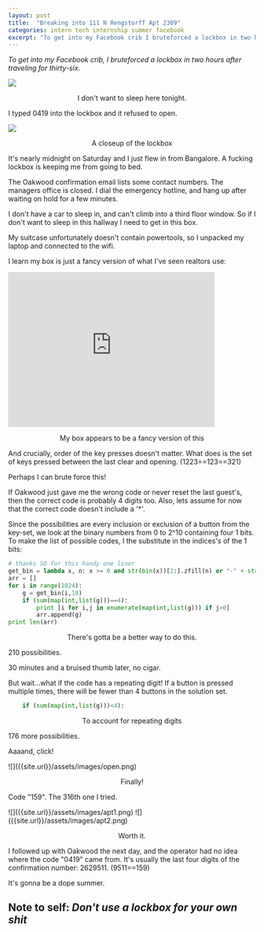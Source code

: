 ```yaml
---
layout: post
title:  "Breaking into 111 N Rengstorff Apt 2309"
categories: intern tech internship summer facebook
excerpt: "To get into my Facebook crib I bruteforced a lockbox in two hours after traveling for thirty-six."
---
```


_To get into my Facebook crib, I bruteforced a lockbox in two hours after traveling for thirty-six._

![]({{site.url}}/assets/images/hall.png)
<p style="text-align: center">I don't want to sleep here tonight.</p>

I typed 0419 into the lockbox and it refused to open.

![]({{site.url}}/assets/images/closeup.png)
<p style="text-align: center">A closeup of the lockbox</p>

It's nearly midnight on Saturday and I just flew in from Bangalore. A fucking lockbox is keeping me from going to bed.

The Oakwood confirmation email lists some contact numbers. The managers office is closed. I dial the emergency hotline, and hang up after waiting on hold for a few minutes. 

I don't have a car to sleep in, and can't climb into a third floor window. So if I don't want to sleep in this hallway I need to get in this box.

My suitcase unfortunately doesn't contain powertools, so I unpacked my laptop and connected to the wifi.

I learn my box is just a fancy version of what I've seen realtors use:

<iframe width="420" height="315" src="https://www.youtube.com/embed/3acANxWfAVE" frameborder="0" allowfullscreen></iframe>
<p style="text-align: center">My box appears to be a fancy version of this</p>

And crucially, order of the key presses doesn't matter. What does is the set of keys pressed between the last clear and opening. (1223==123==321)

Perhaps I can brute force this!

If Oakwood just gave me the wrong code or never reset the last guest's, then the correct code is probably 4 digits too. Also, lets assume for now that the correct code doesn't include a '*'.

Since the possibilities are every inclusion or exclusion of a button from the key-set, we  look at the binary numbers from 0 to 2^10 containing four 1 bits. To make the list of possible codes, I the substitute in the indices's of the 1 bits:

```python
# thanks SO for this handy one liner
get_bin = lambda x, n: x >= 0 and str(bin(x))[2:].zfill(n) or "-" + str(bin(x))[3:].zfill(n)
arr = []
for i in range(1024):
    g = get_bin(i,10)
    if (sum(map(int,list(g)))==4):
        print [i for i,j in enumerate(map(int,list(g))) if j>0]
        arr.append(g)
print len(arr)

```
<p style="text-align: center">There's gotta be a better way to do this.</p>

210 possibilities.

30 minutes and a bruised thumb later, no cigar. 

But wait...what if the code has a repeating digit! If a button is pressed multiple times, there will be fewer than 4 buttons in the solution set.

```python
    if (sum(map(int,list(g)))<4):
```
<p style="text-align: center">To account for repeating digits</p>

176 more possibilities.

Aaaand, click!

<pic of open>
![]({{site.url}}/assets/images/open.png)
<p style="text-align: center">Finally!</p>

Code "159". The 316th one I tried. 

<pic of place>
![]({{site.url}}/assets/images/apt1.png)
![]({{site.url}}/assets/images/apt2.png)
<p style="text-align: center">Worth it.</p>

I followed up with Oakwood the next day, and the operator had no idea where the code "0419" came from. It's usually the last four digits of the confirmation number: 2629511. (9511==159)

It's gonna be a dope summer.

## Note to self: _Don't use a lockbox for your own shit_